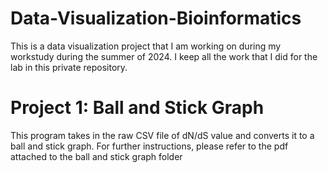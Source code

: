 # Data-Visualization-Bioinformatics
This is a data visualization project that I am working on during my workstudy during the summer of 2024. I keep all the work that I did for the lab in this private repository. 

# Project 1: Ball and Stick Graph
This program takes in the raw CSV file of dN/dS value and converts it to a ball and stick graph. For further instructions, please refer to the pdf attached to the ball and stick graph folder
